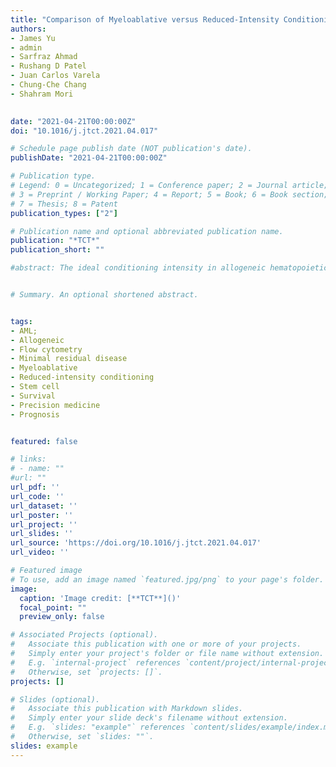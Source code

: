 ```yaml
---
title: "Comparison of Myeloablative versus Reduced-Intensity Conditioning Regimens in Allogeneic Stem Cell Transplantation Recipients with Acute Myelogenous Leukemia with Measurable Residual Disease-Negative Disease at the Time of Transplantation: A Retrospective Cohort Study"
authors:
- James Yu
- admin
- Sarfraz Ahmad
- Rushang D Patel
- Juan Carlos Varela
- Chung-Che Chang
- Shahram Mori
 

date: "2021-04-21T00:00:00Z"
doi: "10.1016/j.jtct.2021.04.017"

# Schedule page publish date (NOT publication's date).
publishDate: "2021-04-21T00:00:00Z"

# Publication type.
# Legend: 0 = Uncategorized; 1 = Conference paper; 2 = Journal article;
# 3 = Preprint / Working Paper; 4 = Report; 5 = Book; 6 = Book section;
# 7 = Thesis; 8 = Patent
publication_types: ["2"]

# Publication name and optional abbreviated publication name.
publication: "*TCT*"
publication_short: ""

#abstract: The ideal conditioning intensity in allogeneic hematopoietic stem cell transplantation (HSCT) is evolving. Previous prospective studies comparing myeloablative conditioning (MAC) versus reduced-intensity conditioning (RIC) regimens in adults with acute myelogenous leukemia (AML) have shown mixed results. In many of these studies, patients were not stratified based on measurable residual disease (MRD). We evaluated the effect of conditioning intensity on the outcomes of AML patients in complete remission (CR) with flow cytometry evidence of MRD negativity. A total of 135 patients age 20 to 75 years with AML in CR1 or CR2 and flow cytometry evidence of MRD negativity who underwent allogeneic HSCT at our center between 2011 and 2019 were evaluated. We compared overall survival (OS), relapse-free survival (RFS), nonrelapse mortality (NRM), relapse, and acute and chronic graft-versus-host disease (GVHD) in recipients of MAC (n = 89) and RIC (n = 46). Although the patients receiving RIC were older (62 versus 51 years; P < .0001), there were no statistically significant differences between the groups in terms of Eastern Cooperative Oncology Group and European Leukemia Network risk criteria and disease status (CR1 or CR2) at the time of transplantation. At a median follow-up of 24.6 months, no statistically significant differences in OS (hazard ratio [HR], 0.78; 95% confidence interval [CI] 0.42 to 1.42, P = .411) or RFS (HR, 1.004; 95% CI, 0.48 to 2.09, P = .99) were identified. The cumulative incidence of NRM (HR, 0.595; 95% CI, 0.24 to 1.48; P = .2644) and relapse (HR, 1.007; 95% CI, 0.45 to 2.23; P = .9872) was not different between the 2 groups. Grade II-IV and grade III-IV acute GVHD were more frequent in the MAC group (39.3% verses 19.9% [P = .018] and 19.3% versus 2.3% [P < .001], respectively), as was moderate/severe chronic GVHD (23.6% versus 15.8%; P = .038). Our data indicate that conditioning intensity did not appear to affect OS, RFS, NRM, and relapse risk in patients with MRD-negative AML as measured by flow cytometry. RIC resulted in less severe acute and chronic GVHD.


# Summary. An optional shortened abstract.


tags:
- AML; 
- Allogeneic
- Flow cytometry
- Minimal residual disease
- Myeloablative
- Reduced-intensity conditioning
- Stem cell
- Survival
- Precision medicine
- Prognosis


featured: false

# links:
# - name: ""
#url: ""
url_pdf: ''
url_code: ''
url_dataset: ''
url_poster: ''
url_project: ''
url_slides: ''
url_source: 'https://doi.org/10.1016/j.jtct.2021.04.017'
url_video: ''

# Featured image
# To use, add an image named `featured.jpg/png` to your page's folder. 
image:
  caption: 'Image credit: [**TCT**]()'
  focal_point: ""
  preview_only: false

# Associated Projects (optional).
#   Associate this publication with one or more of your projects.
#   Simply enter your project's folder or file name without extension.
#   E.g. `internal-project` references `content/project/internal-project/index.md`.
#   Otherwise, set `projects: []`.
projects: []

# Slides (optional).
#   Associate this publication with Markdown slides.
#   Simply enter your slide deck's filename without extension.
#   E.g. `slides: "example"` references `content/slides/example/index.md`.
#   Otherwise, set `slides: ""`.
slides: example
---
```





